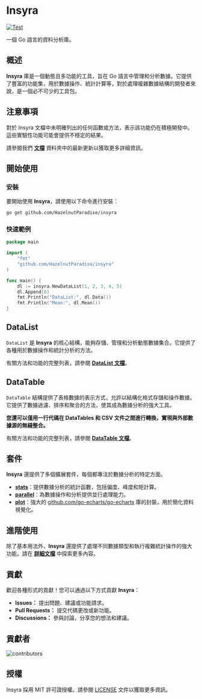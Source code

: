 # Insyra

[![Test](https://github.com/HazelnutParadise/insyra/actions/workflows/test.yml/badge.svg)](https://github.com/HazelnutParadise/insyra/actions/workflows/test.yml)

一個 Go 語言的資料分析庫。

## 概述

**Insyra** 庫是一個動態且多功能的工具，旨在 Go 語言中管理和分析數據。它提供了豐富的功能集，用於數據操作、統計計算等，對於處理複雜數據結構的開發者來說，是一個必不可少的工具包。

## 注意事項

對於 Insyra 文檔中未明確列出的任何函數或方法，表示該功能仍在積極開發中。這些實驗性功能可能會提供不穩定的結果。

請參閱我們 **[文檔](https://github.com/HazelnutParadise/insyra/tree/main/Docs)** 資料夾中的最新更新以獲取更多詳細資訊。

## 開始使用

### 安裝

要開始使用 **Insyra**，請使用以下命令進行安裝：

```sh
go get github.com/HazelnutParadise/insyra
```

### 快速範例

```go
package main

import (
    "fmt"
    "github.com/HazelnutParadise/insyra"
)

func main() {
    dl := insyra.NewDataList(1, 2, 3, 4, 5)
    dl.Append(6)
    fmt.Println("DataList:", dl.Data())
    fmt.Println("Mean:", dl.Mean())
}
```

## DataList

`DataList` 是 **Insyra** 的核心結構，能夠存儲、管理和分析動態數據集合。它提供了各種用於數據操作和統計分析的方法。

有關方法和功能的完整列表，請參閱 **[DataList 文檔](https://github.com/HazelnutParadise/insyra/tree/main/Docs/DataList.md)**。

## DataTable

`DataTable` 結構提供了表格數據的表示方式，允許以結構化格式存儲和操作數據。它提供了數據過濾、排序和聚合的方法，使其成為數據分析的強大工具。

**您還可以僅用一行代碼在 DataTables 和 CSV 文件之間進行轉換，實現與外部數據源的無縫整合。**

有關方法和功能的完整列表，請參閱 **[DataTable 文檔](https://github.com/HazelnutParadise/insyra/tree/main/Docs/DataTable.md)**。

## 套件

**Insyra** 還提供了多個擴展套件，每個都專注於數據分析的特定方面。

- **[stats](/Docs/stats.md)**：提供數據分析的統計函數，包括偏度、峰度和矩計算。
- **[parallel](/Docs/parallel.md)**：為數據操作和分析提供並行處理能力。
- **[plot](/Docs/plot.md)**：強大的 [github.com/go-echarts/go-echarts](https://github.com/go-echarts/go-echarts) 庫的封裝，用於簡化資料視覺化。

## 進階使用

除了基本用法外，**Insyra** 還提供了處理不同數據類型和執行複雜統計操作的強大功能。請在 **[詳細文檔](https://github.com/HazelnutParadise/insyra/tree/main/Docs)** 中探索更多內容。

## 貢獻

歡迎各種形式的貢獻！您可以通過以下方式貢獻 **Insyra**：
- **Issues：** 提出問題、建議或功能請求。
- **Pull Requests：** 提交代碼更改或新功能。
- **Discussions：** 參與討論，分享您的想法和建議。

<!-- 有關詳細信息，請參閱 [貢獻指南](https://github.com/HazelnutParadise/insyra/blob/main/CONTRIBUTING.md)。 -->

## 貢獻者
![contributors](https://contrib.rocks/image?repo=HazelnutParadise/insyra)

## 授權

Insyra 採用 MIT 許可證授權。請參閱 [LICENSE](https://github.com/HazelnutParadise/insyra/blob/main/LICENSE) 文件以獲取更多資訊。
